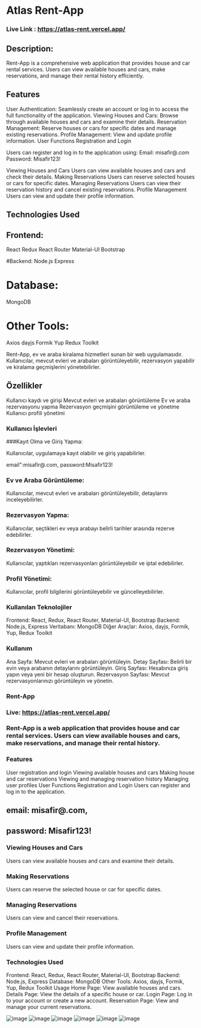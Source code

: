 # Atlas Rent-App
### Live Link :  https://atlas-rent.vercel.app/


## Description:
Rent-App is a comprehensive web application that provides house and car rental services. Users can view available houses and cars, make reservations, and manage their rental history efficiently.

## Features
 User Authentication: Seamlessly create an account or log in to access the full functionality of the application.
 Viewing Houses and Cars: Browse through available houses and cars and examine their details.
 Reservation Management: Reserve houses or cars for specific dates and manage existing reservations.
 Profile Management: View and update profile information.
User Functions
Registration and Login

 Users can register and log in to the application using:
Email: misafir@.com
Password: Misafir123!

 Viewing Houses and Cars
Users can view available houses and cars and check their details.
Making Reservations
Users can reserve selected houses or cars for specific dates.
Managing Reservations
Users can view their reservation history and cancel existing reservations.
Profile Management
Users can view and update their profile information.

## Technologies Used

## Frontend:
React
Redux
React Router
Material-UI
Bootstrap

#Backend:
Node.js
Express

# Database:
MongoDB

# Other Tools:
Axios
dayjs
Formik
Yup
Redux Toolkit

Rent-App, ev ve araba kiralama hizmetleri sunan bir web uygulamasıdır. Kullanıcılar, mevcut evleri ve arabaları görüntüleyebilir, rezervasyon yapabilir ve kiralama geçmişlerini yönetebilirler.

## Özellikler

Kullanıcı kaydı ve girişi
Mevcut evleri ve arabaları görüntüleme
Ev ve araba rezervasyonu yapma
Rezervasyon geçmişini görüntüleme ve yönetme
Kullanıcı profili yönetimi

### Kullanıcı İşlevleri

###Kayıt Olma ve Giriş Yapma: 

Kullanıcılar, uygulamaya kayıt olabilir ve giriş yapabilirler.

email":misafir@.com,
password:Misafir123!

### Ev ve Araba Görüntüleme:

Kullanıcılar, mevcut evleri ve arabaları görüntüleyebilir, detaylarını inceleyebilirler.
### Rezervasyon Yapma: 

Kullanıcılar, seçtikleri ev veya arabayı belirli tarihler arasında rezerve edebilirler.
### Rezervasyon Yönetimi: 

Kullanıcılar, yaptıkları rezervasyonları görüntüleyebilir ve iptal edebilirler.
### Profil Yönetimi: 

Kullanıcılar, profil bilgilerini görüntüleyebilir ve güncelleyebilirler.

### Kullanılan Teknolojiler

Frontend: React, Redux, React Router, Material-UI, Bootstrap
Backend: Node.js, Express
Veritabanı: MongoDB
Diğer Araçlar: Axios, dayjs, Formik, Yup, Redux Toolkit

### Kullanım

Ana Sayfa: Mevcut evleri ve arabaları görüntüleyin.
Detay Sayfası: Belirli bir evin veya arabanın detaylarını görüntüleyin.
Giriş Sayfası: Hesabınıza giriş yapın veya yeni bir hesap oluşturun.
Rezervasyon Sayfası: Mevcut rezervasyonlarınızı görüntüleyin ve yönetin.


### Rent-App
### Live: https://atlas-rent.vercel.app/
### Rent-App is a web application that provides house and car rental services. Users can view available houses and cars, make reservations, and manage their rental history.

### Features
User registration and login
Viewing available houses and cars
Making house and car reservations
Viewing and managing reservation history
Managing user profiles
User Functions
Registration and Login
Users can register and log in to the application.

## email: misafir@.com,
## password: Misafir123!

### Viewing Houses and Cars
Users can view available houses and cars and examine their details.

### Making Reservations
Users can reserve the selected house or car for specific dates.

### Managing Reservations
Users can view and cancel their reservations.

### Profile Management
Users can view and update their profile information.

### Technologies Used
Frontend: React, Redux, React Router, Material-UI, Bootstrap
Backend: Node.js, Express
Database: MongoDB
Other Tools: Axios, dayjs, Formik, Yup, Redux Toolkit
Usage
Home Page: View available houses and cars.
Details Page: View the details of a specific house or car.
Login Page: Log in to your account or create a new account.
Reservation Page: View and manage your current reservations.


![image](https://github.com/Mfeyza/Atlas_Rent_FullStack/assets/144602340/bd14133b-47a9-47f5-a8c2-ad41b77aafa2)
![image](https://github.com/Mfeyza/Atlas_Rent_FullStack/assets/144602340/c069deaf-a1f9-4d09-8fa0-90edc8584d8d)
![image](https://github.com/Mfeyza/Atlas_Rent_FullStack/assets/144602340/fb855f8e-26b2-46ae-ac9b-892adfbacc34)
![image](https://github.com/Mfeyza/Atlas_Rent_FullStack/assets/144602340/768d4334-efc4-4658-9649-036c784266e9)
![image](https://github.com/Mfeyza/Atlas_Rent_FullStack/assets/144602340/88a7fc08-6a23-4c99-b215-b20f611b2ab1)
![image](https://github.com/Mfeyza/Atlas_Rent_FullStack/assets/144602340/cc124468-bf62-432b-864d-f5f0cf2aea7b)






